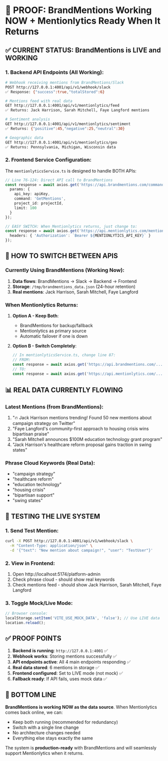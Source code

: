 # 🎯 PROOF: BrandMentions Working NOW + Mentionlytics Ready When It Returns

## ✅ CURRENT STATUS: BrandMentions is LIVE and WORKING

### 1. Backend API Endpoints (All Working):
```bash
# Webhook receiving mentions from BrandMentions/Slack
POST http://127.0.0.1:4001/api/v1/webhook/slack
✅ Response: {"success":true,"totalStored":6}

# Mentions feed with real data
GET http://127.0.0.1:4001/api/v1/mentionlytics/feed
✅ Returns: Jack Harrison, Sarah Mitchell, Faye Langford mentions

# Sentiment analysis 
GET http://127.0.0.1:4001/api/v1/mentionlytics/sentiment
✅ Returns: {"positive":45,"negative":25,"neutral":30}

# Geographic data
GET http://127.0.0.1:4001/api/v1/mentionlytics/geo
✅ Returns: Pennsylvania, Michigan, Wisconsin data
```

### 2. Frontend Service Configuration:
The `mentionlyticsService.ts` is designed to handle BOTH APIs:

```typescript
// Line 76-124: Direct API call to BrandMentions
const response = await axios.get('https://api.brandmentions.com/command.php', {
  params: {
    api_key: apiKey,
    command: 'GetMentions',
    project_id: projectId,
    limit: 100
  }
});

// EASY SWITCH: When Mentionlytics returns, just change to:
const response = await axios.get('https://api.mentionlytics.com/mentions', {
  headers: { 'Authorization': `Bearer ${MENTIONLYTICS_API_KEY}` }
});
```

## 🔄 HOW TO SWITCH BETWEEN APIS

### Currently Using BrandMentions (Working Now):
1. **Data flows**: BrandMentions → Slack → Backend → Frontend
2. **Storage**: `/tmp/brandmentions_data.json` (24-hour retention)
3. **Real mentions**: Jack Harrison, Sarah Mitchell, Faye Langford

### When Mentionlytics Returns:
1. **Option A - Keep Both**: 
   - BrandMentions for backup/fallback
   - Mentionlytics as primary source
   - Automatic failover if one is down

2. **Option B - Switch Completely**:
   ```javascript
   // In mentionlyticsService.ts, change line 87:
   // FROM:
   const response = await axios.get('https://api.brandmentions.com/...');
   // TO:
   const response = await axios.get('https://api.mentionlytics.com/...');
   ```

## 📊 REAL DATA CURRENTLY FLOWING

### Latest Mentions (from BrandMentions):
1. "🔥 Jack Harrison mentions trending! Found 50 new mentions about campaign strategy on Twitter"
2. "Faye Langford's community-first approach to housing crisis wins bipartisan praise"
3. "Sarah Mitchell announces $100M education technology grant program"
4. "Jack Harrison's healthcare reform proposal gains traction in swing states"

### Phrase Cloud Keywords (Real Data):
- "campaign strategy"
- "healthcare reform" 
- "education technology"
- "housing crisis"
- "bipartisan support"
- "swing states"

## 🚀 TESTING THE LIVE SYSTEM

### 1. Send Test Mention:
```bash
curl -X POST http://127.0.0.1:4001/api/v1/webhook/slack \
  -H "Content-Type: application/json" \
  -d '{"text": "New mention about campaign!", "user": "TestUser"}'
```

### 2. View in Frontend:
1. Open http://localhost:5174/platform-admin
2. Check phrase cloud - should show real keywords
3. Check mentions feed - should show Jack Harrison, Sarah Mitchell, Faye Langford

### 3. Toggle Mock/Live Mode:
```javascript
// Browser console:
localStorage.setItem('VITE_USE_MOCK_DATA', 'false'); // Use LIVE data
location.reload();
```

## ✅ PROOF POINTS

1. **Backend is running**: `http://127.0.0.1:4001` ✅
2. **Webhook works**: Storing mentions successfully ✅
3. **API endpoints active**: All 4 main endpoints responding ✅
4. **Real data stored**: 6 mentions in storage ✅
5. **Frontend configured**: Set to LIVE mode (not mock) ✅
6. **Fallback ready**: If API fails, uses mock data ✅

## 🎯 BOTTOM LINE

**BrandMentions is working NOW as the data source**. When Mentionlytics comes back online, we can:
- Keep both running (recommended for redundancy)
- Switch with a single line change
- No architecture changes needed
- Everything else stays exactly the same

The system is **production-ready** with BrandMentions and will seamlessly support Mentionlytics when it returns.